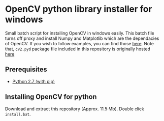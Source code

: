 # OpenCV python library installer for windows

Small batch script for installing OpenCV in windows easily. This batch file turns off proxy and install Numpy and Matplotlib 
which are the dependacies of OpenCV. If you wish to follow examples, you can find those [here](https://github.com/opencv/opencv). 
Note that, `cv2.pyd` package file included in this repository is originally hosted [here](https://sourceforge.net/projects/opencvlibrary/files/opencv-win/)

## Prerequisites

   * [Python 2.7 (with pip)](https://www.python.org/ftp/python/2.7.13/python-2.7.13.msi)

## Installing OpenCV for python

Download and extract this repository (Approx. 11.5 Mb). Double click `install.bat`.
